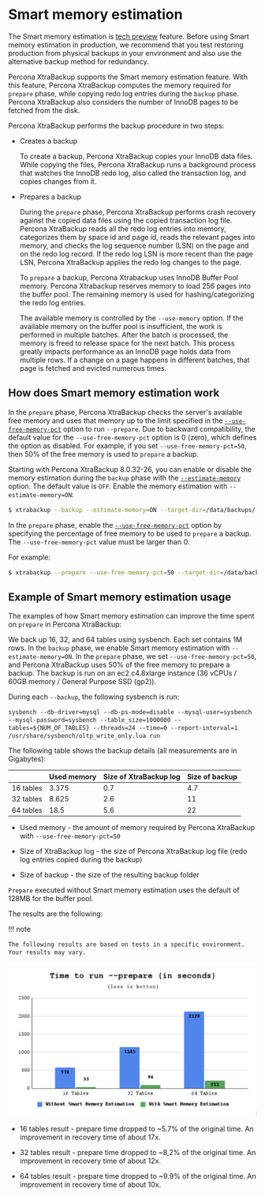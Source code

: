 # Smart memory estimation

The Smart memory estimation is [tech preview](glossary.md#tech-preview) feature. Before using Smart memory estimation in production, we recommend that you test restoring production from physical backups in your environment and also use the alternative backup method for redundancy.

Percona XtraBackup supports the Smart memory estimation feature. With this feature, Percona XtraBackup computes the memory required for `prepare` phase, while copying redo log entries during the `backup` phase. Percona XtraBackup also considers the number of InnoDB pages to be fetched from the disk.  

Percona XtraBackup performs the backup procedure in two steps: 

* Creates a backup

    To create a backup, Percona XtraBackup copies your InnoDB data files. While copying the files, Percona XtraBackup runs a background process that watches the InnoDB redo log, also called the transaction log, and copies changes from it. 

* Prepares a backup

    During the `prepare` phase, Percona XtraBackup performs crash recovery against the copied data files using the copied transaction log file. Percona XtraBackup reads all the redo log entries into memory, categorizes them by space id and page id, reads the relevant pages into memory, and checks the log sequence number (LSN) on the page and on the redo log record. If the redo log LSN is more recent than the page LSN, Percona XtraBackup applies the redo log changes to the page.

    To `prepare` a backup, Percona Xtrabackup uses InnoDB Buffer Pool memory. Percona Xtrabackup reserves memory to load 256 pages into the buffer pool. The remaining memory is used for hashing/categorizing the redo log entries.

    The available memory is controlled by the `--use-memory` option. If the available memory on the buffer pool is insufficient, the work is performed in multiple batches. After the batch is processed, the memory is freed to release space for the next batch. This process greatly impacts performance as an InnoDB page holds data from multiple rows. If a change on a page happens in different batches, that page is fetched and evicted numerous times.

## How does Smart memory estimation work

In the `prepare` phase, Percona XtraBackup checks the server's available free memory and uses that memory up to the limit specified in the [`--use-free-memory-pct`](xtrabackup-option-reference.md#use-free-memory-pct) option to run `--prepare`. Due to backward compatibility, the default value for the `--use-free-memory-pct` option is 0 (zero), which defines the option as disabled. For example, if you set `--use-free-memory-pct=50`, then 50% of the free memory is used to `prepare` a backup.

Starting with Percona XtraBackup 8.0.32-26, you can enable or disable the memory estimation during the `backup` phase with the [`--estimate-memory`](xtrabackup-option-reference.md#estimate-memory) option. The default value is `OFF`. Enable the memory estimation with  `--estimate-memory=ON`:

```{.bash data-prompt="$"}
$ xtrabackup --backup --estimate-memory=ON --target-dir=/data/backups/
```

In the `prepare` phase, enable the [`--use-free-memory-pct`](xtrabackup-option-reference.md#use-free-memory-pct) option by specifying the percentage of free memory to be used to `prepare` a backup. The `--use-free-memory-pct` value must be larger than 0.

For example:

```{.bash data-prompt="$"}
$ xtrabackup --prepare --use-free-memory-pct=50 --target-dir=/data/backups/
```

## Example of Smart memory estimation usage

The examples of how Smart memory estimation can improve the time spent on `prepare` in Percona XtraBackup:

We back up 16, 32, and 64 tables using sysbench. Each set contains 1M rows. In the `backup` phase, we enable Smart memory estimation with `--estimate-memory=ON`. In the `prepare` phase, we set `--use-free-memory-pct=50`, and Percona XtraBackup uses 50% of the free memory to prepare a backup. The backup is run on an ec2 c4.8xlarge instance (36 vCPUs / 60GB memory / General Purpose SSD (gp2)). 

During each `--backup`, the following sysbench is run:

```text
sysbench --db-driver=mysql --db-ps-mode=disable --mysql-user=sysbench --mysql-password=sysbench --table_size=1000000 --tables=${NUM_OF_TABLES} --threads=24 --time=0 --report-interval=1 /usr/share/sysbench/oltp_write_only.lua run
```

The following table shows the backup details (all measurements are in Gigabytes):

||Used memory |Size of XtraBackup log |Size of backup|
|---|---|---|---|
| 16 tables | 3.375 | 0.7 | 4.7 |
| 32 tables | 8.625 | 2.6 | 11 |
| 64 tables | 18.5 | 5.6 | 22 |

* Used memory - the amount of memory required by Percona XtraBackup with `--use-free-memory-pct=50`

* Size of XtraBackup log - the size of Percona XtraBackup log file (redo log entries copied during the backup)

* Size of backup - the size of the resulting backup folder

`Prepare` executed without Smart memory estimation uses the default of 128MB for the buffer pool.

The results are the following:

!!! note

    The following results are based on tests in a specific environment. Your results may vary.

![Time to run --prepare](_static/smart_memory_estimation.png)

* 16 tables result - prepare time dropped to ~5.7% of the original time. An improvement in recovery time of about 17x.

* 32 tables result - prepare time dropped to ~8,2% of the original time. An improvement in recovery time of about 12x.

* 64 tables result - prepare time dropped to ~9.9% of the original time. An improvement in recovery time of about 10x.
